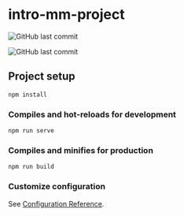 # intro-mm-project

![GitHub last commit](http://localhost:9090/github/last-commit/Medhatt12/Klujam-Winter2022)

![GitHub last commit](http://shields.io/github/last-commit/Medhatt12/Klujam-Winter2022)

## Project setup
```
npm install
```

### Compiles and hot-reloads for development
```
npm run serve
```

### Compiles and minifies for production
```
npm run build
```

### Customize configuration
See [Configuration Reference](https://cli.vuejs.org/config/).
